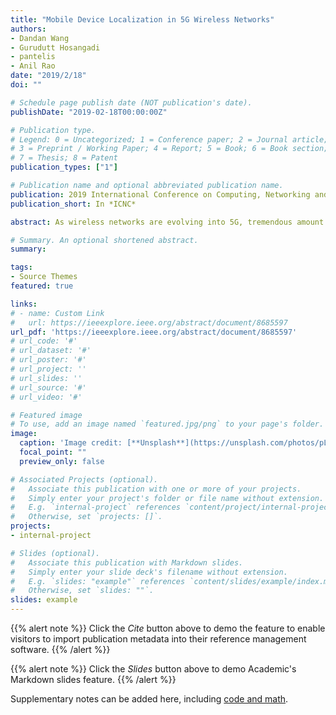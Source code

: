 ```yaml
---
title: "Mobile Device Localization in 5G Wireless Networks"
authors:
- Dandan Wang
- Gurudutt Hosangadi
- pantelis
- Anil Rao
date: "2019/2/18"
doi: ""

# Schedule page publish date (NOT publication's date).
publishDate: "2019-02-18T00:00:00Z"

# Publication type.
# Legend: 0 = Uncategorized; 1 = Conference paper; 2 = Journal article;
# 3 = Preprint / Working Paper; 4 = Report; 5 = Book; 6 = Book section;
# 7 = Thesis; 8 = Patent
publication_types: ["1"]

# Publication name and optional abbreviated publication name.
publication: 2019 International Conference on Computing, Networking and Communications (ICNC)
publication_short: In *ICNC*

abstract: As wireless networks are evolving into 5G, tremendous amount of data will be shared on the newly developed open source platforms. These data can be used in developing new services. Among which, location information of mobile devices are extremely useful. For example, the location information can be used to assist wireless operators to trouble shoot the network performance. It can also be used to provide some location assisted service. However, some of these devices may be designed for limited budget that do not have the capability of GPS. Furthermore, operators may not have access to the GPS information on the mobile devices. In this paper, we propose a novel machine learning based approach to estimate the location of the mobile devices based on the measurement data that mobiles reported during every call and session. Our proposed algorithm utilizes the advanced features of 5G wireless network, such as the beam information. Simulation shows that the proposed solution can achieve 4m accuracy for LoS environment and 12m accuracy for mixed LoS and NLoS environment. And the proposed algorithm can also work even with only the information from one base station.

# Summary. An optional shortened abstract.
summary: 

tags:
- Source Themes
featured: true

links:
# - name: Custom Link
#   url: https://ieeexplore.ieee.org/abstract/document/8685597
url_pdf: 'https://ieeexplore.ieee.org/abstract/document/8685597'
# url_code: '#'
# url_dataset: '#'
# url_poster: '#'
# url_project: ''
# url_slides: ''
# url_source: '#'
# url_video: '#'

# Featured image
# To use, add an image named `featured.jpg/png` to your page's folder. 
image: 
  caption: 'Image credit: [**Unsplash**](https://unsplash.com/photos/pLCdAaMFLTE)'
  focal_point: ""
  preview_only: false

# Associated Projects (optional).
#   Associate this publication with one or more of your projects.
#   Simply enter your project's folder or file name without extension.
#   E.g. `internal-project` references `content/project/internal-project/index.md`.
#   Otherwise, set `projects: []`.
projects:
- internal-project

# Slides (optional).
#   Associate this publication with Markdown slides.
#   Simply enter your slide deck's filename without extension.
#   E.g. `slides: "example"` references `content/slides/example/index.md`.
#   Otherwise, set `slides: ""`.
slides: example
---
```


{{% alert note %}}
Click the *Cite* button above to demo the feature to enable visitors to import publication metadata into their reference management software.
{{% /alert %}}

{{% alert note %}}
Click the *Slides* button above to demo Academic's Markdown slides feature.
{{% /alert %}}

Supplementary notes can be added here, including [code and math](https://sourcethemes.com/academic/docs/writing-markdown-latex/).

